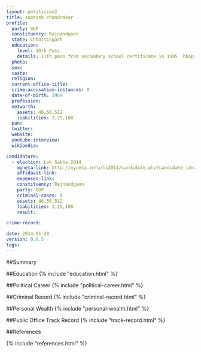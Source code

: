 ```yaml
---
layout: politician2
title: santosh chandrakar
profile: 
  party: GGP
  constituency: Rajnandgaon
  state: Chhattisgarh
  education: 
    level: 10th Pass
    details: 11th pass from secondary school certificate in 1985  bhopal boys sinior secondary school lormi district bilaspur
  photo: 
  sex: 
  caste: 
  religion: 
  current-office-title: 
  crime-accusation-instances: 0
  date-of-birth: 1964
  profession: 
  networth: 
    assets: 46,56,512
    liabilities: 3,25,188
  pan: 
  twitter: 
  website: 
  youtube-interview: 
  wikipedia: 

candidature: 
  - election: Lok Sabha 2014
    myneta-link: http://myneta.info/ls2014/candidate.php?candidate_id=2810
    affidavit-link: 
    expenses-link: 
    constituency: Rajnandgaon 
    party: GGP
    criminal-cases: 0
    assets: 46,56,512
    liabilities: 3,25,188
    result:  

crime-record: 

date: 2014-01-28
version: 0.0.5
tags: 
---
```

##Summary


##Education
{% include "education.html" %}


##Political Career
{% include "political-career.html" %}


##Criminal Record
{% include "criminal-record.html" %}


##Personal Wealth
{% include "personal-wealth.html" %}


##Public Office Track Record
{% include "track-record.html" %}


##References


{% include "references.html" %}